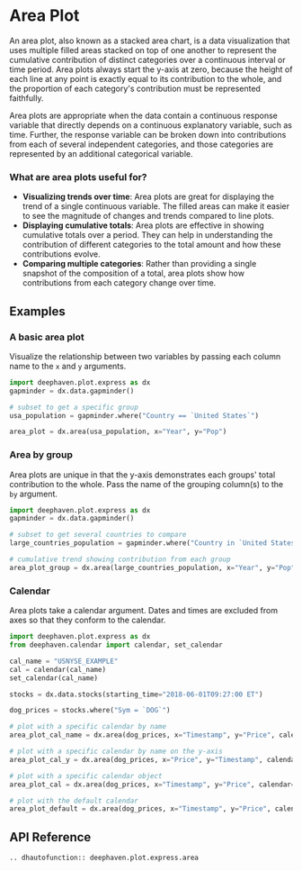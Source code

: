 # Area Plot

An area plot, also known as a stacked area chart, is a data visualization that uses multiple filled areas stacked on top of one another to represent the cumulative contribution of distinct categories over a continuous interval or time period. Area plots always start the y-axis at zero, because the height of each line at any point is exactly equal to its contribution to the whole, and the proportion of each category's contribution must be represented faithfully.

Area plots are appropriate when the data contain a continuous response variable that directly depends on a continuous explanatory variable, such as time. Further, the response variable can be broken down into contributions from each of several independent categories, and those categories are represented by an additional categorical variable. 

### What are area plots useful for?

- **Visualizing trends over time**: Area plots are great for displaying the trend of a single continuous variable. The filled areas can make it easier to see the magnitude of changes and trends compared to line plots.
- **Displaying cumulative totals**: Area plots are effective in showing cumulative totals over a period. They can help in understanding the contribution of different categories to the total amount and how these contributions evolve.
- **Comparing multiple categories**: Rather than providing a single snapshot of the composition of a total, area plots show how contributions from each category change over time.

## Examples

### A basic area plot

Visualize the relationship between two variables by passing each column name to the `x` and `y` arguments.

```python order=area_plot,usa_population
import deephaven.plot.express as dx
gapminder = dx.data.gapminder()

# subset to get a specific group
usa_population = gapminder.where("Country == `United States`")

area_plot = dx.area(usa_population, x="Year", y="Pop")
```

### Area by group

Area plots are unique in that the y-axis demonstrates each groups' total contribution to the whole. Pass the name of the grouping column(s) to the `by` argument.

```python order=area_plot_group,large_countries_population
import deephaven.plot.express as dx
gapminder = dx.data.gapminder()

# subset to get several countries to compare
large_countries_population = gapminder.where("Country in `United States`, `India`, `China`")

# cumulative trend showing contribution from each group
area_plot_group = dx.area(large_countries_population, x="Year", y="Pop", by="Country")
```

### Calendar

Area plots take a calendar argument. Dates and times are excluded from axes so that they conform to the calendar.

```python
import deephaven.plot.express as dx
from deephaven.calendar import calendar, set_calendar

cal_name = "USNYSE_EXAMPLE"
cal = calendar(cal_name)
set_calendar(cal_name)

stocks = dx.data.stocks(starting_time="2018-06-01T09:27:00 ET")

dog_prices = stocks.where("Sym = `DOG`")

# plot with a specific calendar by name
area_plot_cal_name = dx.area(dog_prices, x="Timestamp", y="Price", calendar=cal_name)

# plot with a specific calendar by name on the y-axis
area_plot_cal_y = dx.area(dog_prices, x="Price", y="Timestamp", calendar=cal_name)

# plot with a specific calendar object
area_plot_cal = dx.area(dog_prices, x="Timestamp", y="Price", calendar=cal)

# plot with the default calendar
area_plot_default = dx.area(dog_prices, x="Timestamp", y="Price", calendar=True)
```

## API Reference
```{eval-rst}
.. dhautofunction:: deephaven.plot.express.area
```